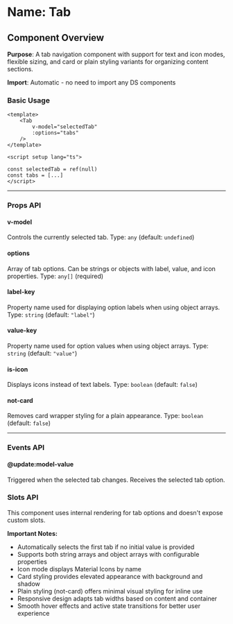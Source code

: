 # Name: Tab
## Component Overview

**Purpose**: A tab navigation component with support for text and icon modes, flexible sizing, and card or plain styling variants for organizing content sections.

**Import**: Automatic - no need to import any DS components

### Basic Usage

```vue
<template>
    <Tab 
        v-model="selectedTab"
        :options="tabs"
    />
</template>

<script setup lang="ts">

const selectedTab = ref(null)
const tabs = [...]
</script>
```

---

### Props API

#### v-model
Controls the currently selected tab. Type: `any` (default: `undefined`)

#### options
Array of tab options. Can be strings or objects with label, value, and icon properties. Type: `any[]` (required)

#### label-key
Property name used for displaying option labels when using object arrays. Type: `string` (default: `"label"`)

#### value-key
Property name used for option values when using object arrays. Type: `string` (default: `"value"`)

#### is-icon
Displays icons instead of text labels. Type: `boolean` (default: `false`)

#### not-card
Removes card wrapper styling for a plain appearance. Type: `boolean` (default: `false`)

---

### Events API

#### @update:model-value
Triggered when the selected tab changes. Receives the selected tab option.

### Slots API

This component uses internal rendering for tab options and doesn't expose custom slots.

**Important Notes:**
- Automatically selects the first tab if no initial value is provided
- Supports both string arrays and object arrays with configurable properties
- Icon mode displays Material Icons by name
- Card styling provides elevated appearance with background and shadow
- Plain styling (not-card) offers minimal visual styling for inline use
- Responsive design adapts tab widths based on content and container
- Smooth hover effects and active state transitions for better user experience